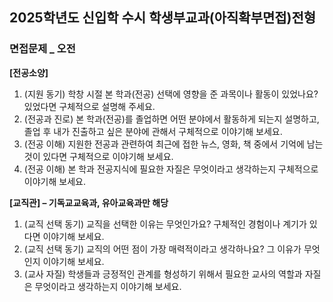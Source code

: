 ## 2025학년도 신입학 수시 학생부교과(아직확부면접)전형

### 면접문제 _ 오전

**[전공소양]**

1. (지원 동기) 학창 시절 본 학과(전공) 선택에 영향을 준 과목이나 활동이 있었나요? 있었다면 구체적으로 설명해 주세요.
2. (전공과 진로) 본 학과(전공)를 졸업하면 어떤 분야에서 활동하게 되는지 설명하고, 졸업 후 내가 진출하고 싶은 분야에 관해서 구체적으로 이야기해 보세요.
3. (전공 이해) 지원한 전공과 관련하여 최근에 접한 뉴스, 영화, 책 중에서 기억에 남는 것이 있다면 구체적으로 이야기해 보세요.
4. (전공 이해) 본 학과 전공지식에 필요한 자질은 무엇이라고 생각하는지 구체적으로 이야기해 보세요.

**[교직관] – 기독교교육과, 유아교육과만 해당**

1. (교직 선택 동기) 교직을 선택한 이유는 무엇인가요? 구체적인 경험이나 계기가 있다면 이야기해 보세요.
2. (교직 선택 동기) 교직의 어떤 점이 가장 매력적이라고 생각하나요? 그 이유가 무엇인지 이야기해 보세요.
3. (교사 자질) 학생들과 긍정적인 관계를 형성하기 위해서 필요한 교사의 역할과 자질은 무엇이라고 생각하는지 이야기해 보세요.